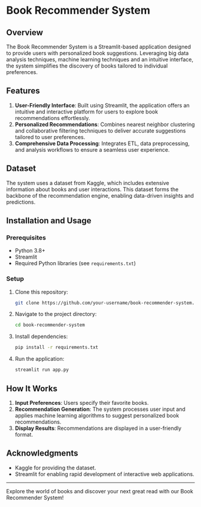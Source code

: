 # Book Recommender System

## Overview

The Book Recommender System is a Streamlit-based application designed to provide users with personalized book suggestions. Leveraging big data analysis techniques, machine learning techniques and an intuitive interface, the system simplifies the discovery of books tailored to individual preferences.

## Features

1. **User-Friendly Interface**: Built using Streamlit, the application offers an intuitive and interactive platform for users to explore book recommendations effortlessly.
2. **Personalized Recommendations**: Combines nearest neighbor clustering and collaborative filtering techniques to deliver accurate suggestions tailored to user preferences.
3. **Comprehensive Data Processing**: Integrates ETL, data preprocessing, and analysis workflows to ensure a seamless user experience.

## Dataset

The system uses a dataset from Kaggle, which includes extensive information about books and user interactions. This dataset forms the backbone of the recommendation engine, enabling data-driven insights and predictions.

## Installation and Usage

### Prerequisites

- Python 3.8+
- Streamlit
- Required Python libraries (see `requirements.txt`)

### Setup

1. Clone this repository:
   ```bash
   git clone https://github.com/your-username/book-recommender-system.git
   ```
2. Navigate to the project directory:
   ```bash
   cd book-recommender-system
   ```
3. Install dependencies:
   ```bash
   pip install -r requirements.txt
   ```
4. Run the application:
   ```bash
   streamlit run app.py
   ```

## How It Works

1. **Input Preferences**: Users specify their favorite books.
2. **Recommendation Generation**: The system processes user input and applies machine learning algorithms to suggest personalized book recommendations.
3. **Display Results**: Recommendations are displayed in a user-friendly format.

## Acknowledgments

- Kaggle for providing the dataset.
- Streamlit for enabling rapid development of interactive web applications.

---

Explore the world of books and discover your next great read with our Book Recommender System!

